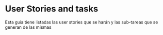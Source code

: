 # User Stories and tasks


Esta guia tiene listadas las user stories que se harán y las sub-tareas que se generan de las mismas